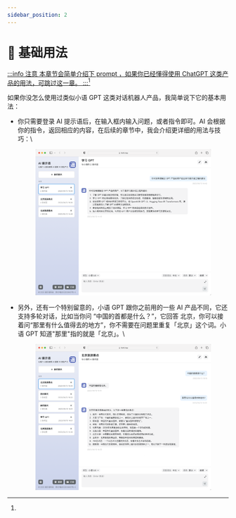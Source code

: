 ```yaml
---
sidebar_position: 2
---
```


# 🔰 基础用法

[:::info 注意 本章节会简单介绍下 prompt ，如果你已经懂得使用 ChatGPT 这类产品的用法，可跳过这一章。 :::](#user-content-fn-1)[^1]

如果你没怎么使用过类似小语 GPT 这类对话机器人产品，我简单说下它的基本用法：

*   你只需要登录 AI 提示语后，在输入框内输入问题，或者指令即可。AI 会根据你的指令，返回相应的内容，在后续的章节中，我会介绍更详细的用法与技巧：\


    <figure><img src="../.gitbook/assets/image (20).png" alt=""><figcaption></figcaption></figure>
*   另外，还有一个特别留意的，小语 GPT 跟你之前用的一些 AI 产品不同，它还支持多轮对话，比如当你问 “中国的首都是什么？”，它回答 北京，你可以接着问“那里有什么值得去的地方”，你不需要在问题里重复「北京」这个词。小语 GPT 知道"那里"指的就是「北京」。\


    <figure><img src="../.gitbook/assets/image (27).png" alt=""><figcaption></figcaption></figure>

[^1]: 

